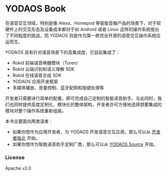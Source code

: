 # YODAOS Book

在语音交互领域，特别是像 Alexa、Homepod 等智能音箱产品的场景下，对于软硬件上的交互形态及设备成本都对于如 Android 或者 Linux 这样的操作系统提出了不同程度的挑战，而 YODAOS 则是作为第一款完全开源的语音交互操作系统应运而生。

YODAOS 具有针对语音场景下的高集成度，它目前集成了：

- Rokid 前端语音唤醒模块（Turen）
- Rokid 云端识别和语义理解 SDK
- Rokid 在线语音合成 SDK
- YODAOS 应用开发框架
- 多媒体播放、音量控制、蓝牙配网和按键处理等

开发者只需要进行简单的配置，即可完成自己定制的智能语音助手。与此同时，我们也同样提供高度定制化、模块化的整体架构，开发者亦可方便地选择想要集成的模块对整个操作系统重新组装。

本书主要面向两类读者：

- 如果你想作为应用开发者，为 YODAOS 开发语音交互应用，那么可以从 [开发者指北][] 开始。
- 如果你想作为智能语音助手定制厂商，那么可以从 [YODAOS Source][] 开始。

### License

Apache v2.0

[开发者指北]: guidance/01-build-your-first-app.html
[YODAOS Source]: yodaos-source/customization/01-overview.html